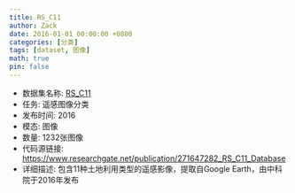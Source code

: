 ```yaml
---
title: RS_C11
author: Zack
date: 2016-01-01 00:00:00 +0800
categories: [分类]
tags: [dataset, 图像]
math: true
pin: false
---
```

- 数据集名称: [RS_C11](https://www.researchgate.net/publication/271647282_RS_C11_Database)
- 任务: 遥感图像分类
- 发布时间: 2016
- 模态: 图像
- 数量: 1232张图像
- 代码源链接: https://www.researchgate.net/publication/271647282_RS_C11_Database
- 详细描述: 包含11种土地利用类型的遥感影像，提取自Google Earth，由中科院于2016年发布
